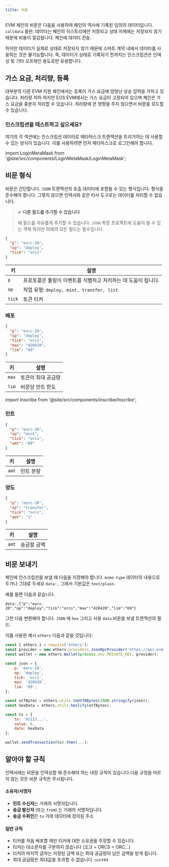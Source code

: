 ```yaml
---
title: 비문
---
```


EVM 체인의 비문은 다음을 사용하여 체인의 역사에 기록된 임의의 데이터입니다. `calldata` 들판.
데이터는 체인의 히스토리에만 저장되고 상태 자체에는 저장되지 않기 때문에 비용이 절감됩니다.
체인에 데이터 전송.

하지만 데이터가 실제로 상태로 저장되지 않기 때문에 스마트 계약 내에서 데이터를 사용하는 것은 불가능합니다.
즉, 데이터가 상태로 기록되기 전까지는 인스크립션은 인덱싱 및 기타 오프체인 용도로만 유용합니다.

## 가스 요금, 처리량, 등록

대부분의 다른 EVM 지원 체인에서는 등록이 가스 요금에 엄청난 상승 압력을 가하고 있습니다.
처리량 저하.하지만 EOS EVM에서는 가스 요금이 고정되어 있으며 체인은 가스 요금을 충분히 처리할 수 있습니다.
처리량에 큰 영향을 주지 않으면서 비문을 로드할 수 있습니다.

### 인스크립션을 테스트하고 싶으세요?

여기의 각 섹션에는 인스크립션 데이터로 메타마스크 트랜잭션을 트리거하는 데 사용할 수 있는 양식이 있습니다.
이를 사용하려면 먼저 메타마스크로 로그인해야 합니다.

<!-- translation-ignore -->

import LoginMetaMask from '@site/src/components/LoginMetaMask/LoginMetaMask';

<LoginMetaMask />

<!-- end-translation-ignore -->

## 비문 형식

비문은 간단합니다. `JSON` 트랜잭션의 호출 데이터에 포함될 수 있는 형식입니다.
형식을 준수해야 합니다. 그렇지 않으면 인덱서와 같은 타사 도구로는 데이터를 처리할 수 없습니다.

> ✔ **다른 필드를 추가할 수 있습니다**
>
> 에 필드를 자유롭게 추가할 수 있습니다. `JSON` 특정 프로젝트에 도움이 될 수 있는 객체
> 하지만 아래의 모든 필드는 필수입니다.

```json
{
  "p": "eorc-20",
  "op": "deploy",
  "tick": "orcs"
}
```

| 키 | 설명 |
| --- |------------------------------------------------|
| `p` | 프로토콜은 툴링이 이벤트를 식별하고 처리하는 데 도움이 됩니다. |
| `op` | 작업 유형: `deploy, mint, transfer, list`      |
| `tick` | 토큰 티커 |


### 배포

```json
{ 
  "p": "eorc-20",
  "op": "deploy",
  "tick": "orcs",
  "max": "420420",
  "lim": "69"
}
```

| 키 | 설명 |
| --- |-------------------------|
| `max` | 토큰의 최대 공급량 |
| `lim` | 비문당 민트 한도 |

<!-- translation-ignore -->

import Inscribe from '@site/src/components/Inscribe/Inscribe';

<Inscribe type="deploy" />

<!-- end-translation-ignore -->


### 민트

```json
{ 
  "p": "eorc-20",
  "op": "mint",
  "tick": "orcs",
  "amt": "69"
}
```

| 키 | 설명 |
| --- |-------------|
| `amt` | 민트 분량 |

<!-- translation-ignore -->

<Inscribe type="mint" />

<!-- end-translation-ignore -->


### 양도

```json
{ 
  "p": "eorc-20",
  "op": "transfer",
  "tick": "orcs",
  "amt": "1"
}
```

| 키 | 설명 |
| --- |-------------|
| `amt` | 송금할 금액 |

<!-- translation-ignore -->

<Inscribe type="transfer" />

<!-- end-translation-ignore -->


## 비문 보내기

체인에 인스크립션을 보낼 때 다음을 지정해야 합니다. `mime-type` 데이터의 내용으로 두거나 그대로 두세요 `data:,` 그래서
기본값은 `text/plain`.

예를 들면 다음과 같습니다.

```
data:,{"p":"eorc-20","op":"deploy","tick":"orcs","max":"420420","lim":"69"}
```

그런 다음 변환해야 합니다. `JSON` 에 `hex` 그리고 사용 `data` 비문을 보낼 트랜잭션의 필드.

이를 사용한 예시 `ethers` 다음과 같을 것입니다:

```js
const { ethers } = require('ethers');
const provider = new ethers.providers.JsonRpcProvider('https://api.evm.eosnetwork.com/');
const wallet = new ethers.Wallet(process.env.PRIVATE_KEY, provider);

const json = {
    p: 'eorc-20',
    op: 'deploy',
    tick: 'orcs',
    max: '420420',
    lim: '69',
};

const utfBytes = ethers.utils.toUtf8Bytes(JSON.stringify(json));
const hexData = ethers.utils.hexlify(utfBytes);

const tx = {
    to: '0x123...',
    value: 0,
    data: hexData
};

wallet.sendTransaction(tx).then(...);
```

## 알아야 할 규칙

인덱서에는 비문을 인덱싱할 때 준수해야 하는 내장 규칙이 있습니다.다음 규정을 따르지 않는 모든 비문
규칙은 무시됩니다.

#### 소유자/서명자

- **민트 수신자**는 거래의 서명자입니다.
- **송금 발신자** (또는 `from`) 는 거래의 서명자입니다.
- **송금 수취인**은 `to` 거래 데이터에 정의된 주소

#### 일반 규칙

- 티커를 처음 배포할 때만 티커에 대한 소유권을 주장할 수 있습니다.
- 티커는 대소문자를 구분하지 않습니다 (오크 = ORCS = ORC...)
- 티커의 마지막 글자는 지정된 금액 또는 최대 공급량의 남은 금액을 받게 됩니다.
- 최대 공급량은 최대값을 초과할 수 없습니다. `uint64`
